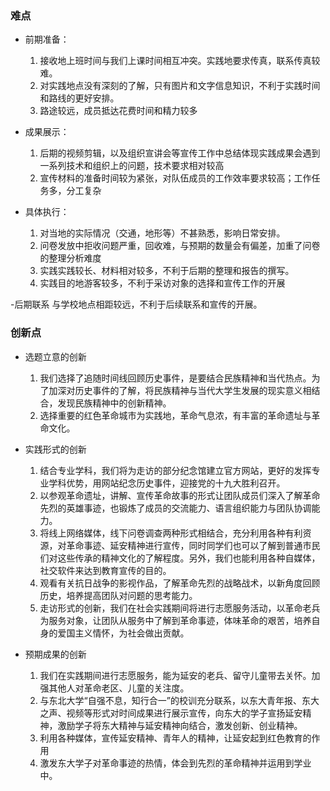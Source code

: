 ### 难点

- 前期准备：
  1. 接收地上班时间与我们上课时间相互冲突。实践地要求传真，联系传真较难。
  2. 对实践地点没有深刻的了解，只有图片和文字信息知识，不利于实践时间和路线的更好安排。
  3. 路途较远，成员抵达花费时间和精力较多


- 成果展示：
  1. 后期的视频剪辑，以及组织宣讲会等宣传工作中总结体现实践成果会遇到一系列技术和组织上的问题，技术要求相对较高
  2. 宣传材料的准备时间较为紧张，对队伍成员的工作效率要求较高；工作任务多，分工复杂


- 具体执行：
  1. 对当地的实际情况（交通，地形等）不甚熟悉，影响日常安排。
  2. 问卷发放中拒收问题严重，回收难，与预期的数量会有偏差，加重了问卷的整理分析难度
  3. 实践实践较长、材料相对较多，不利于后期的整理和报告的撰写。
  4. 实践目的地游客较多，不利于采访对象的选择和宣传工作的开展


-后期联系
  与学校地点相距较远，不利于后续联系和宣传的开展。


### 创新点

- 选题立意的创新
  1. 我们选择了追随时间线回顾历史事件，是要结合民族精神和当代热点。为了加深对历史事件的了解，将民族精神与当代大学生发展的现实意义相结合，发现民族精神中的创新精神。
  2. 选择重要的红色革命城市为实践地，革命气息浓，有丰富的革命遗址与革命文化。


- 实践形式的创新
  1. 结合专业学科，我们将为走访的部分纪念馆建立官方网站，更好的发挥专业学科优势，用网站纪念历史事件，迎接党的十九大胜利召开。
  2. 以参观革命遗址，讲解、宣传革命故事的形式让团队成员们深入了解革命先烈的英雄事迹，也锻炼了成员的交流能力、语言组织能力与团队协调能力。
  3. 将线上网络媒体，线下问卷调查两种形式相结合，充分利用各种有利资源，对革命事迹、延安精神进行宣传，同时同学们也可以了解到普通市民们对这些传承的精神文化的了解程度。另外，我们也能利用各种自媒体，社交软件来达到教育宣传的目的。
  4. 观看有关抗日战争的影视作品，了解革命先烈的战略战术，以新角度回顾历史，培养提高团队对问题的思考能力。
  5. 走访形式的创新，我们在社会实践期间将进行志愿服务活动，以革命老兵为服务对象，让团队从服务中了解到革命事迹，体味革命的艰苦，培养自身的爱国主义情怀，为社会做出贡献。


- 预期成果的创新
  1. 我们在实践期间进行志愿服务，能为延安的老兵、留守儿童带去关怀。加强其他人对革命老区、儿童的关注度。
  2. 与东北大学“自强不息，知行合一”的校训充分联系，以东大青年报、东大之声、视频等形式对时间成果进行展示宣传，向东大的学子宣扬延安精神，激励学子将东大精神与延安精神向结合，激发创新、创业精神。
  3. 利用各种媒体，宣传延安精神、青年人的精神，让延安起到红色教育的作用
  4. 激发东大学子对革命事迹的热情，体会到先烈的革命精神并运用到学业中。

